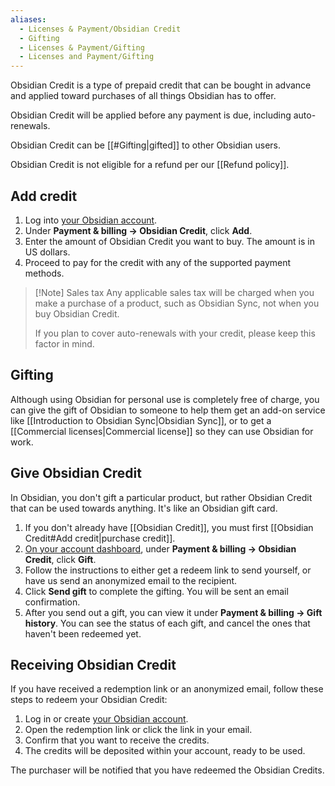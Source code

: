 ```yaml
---
aliases:
  - Licenses & Payment/Obsidian Credit
  - Gifting
  - Licenses & Payment/Gifting
  - Licenses and Payment/Gifting
---
```


Obsidian Credit is a type of prepaid credit that can be bought in advance and applied toward purchases of all things Obsidian has to offer.

Obsidian Credit will be applied before any payment is due, including auto-renewals.

Obsidian Credit can be [[#Gifting|gifted]] to other Obsidian users. 

Obsidian Credit is not eligible for a refund per our [[Refund policy]].

## Add credit

1. Log into [your Obsidian account](https://obsidian.md/account).
2. Under **Payment & billing → Obsidian Credit**, click **Add**.
3. Enter the amount of Obsidian Credit you want to buy. The amount is in US dollars.
4. Proceed to pay for the credit with any of the supported payment methods.

> [!Note] Sales tax
> Any applicable sales tax will be charged when you make a purchase of a product, such as Obsidian Sync, not when you buy Obsidian Credit.
>
> If you plan to cover auto-renewals with your credit, please keep this factor in mind.

## Gifting

Although using Obsidian for personal use is completely free of charge, you can give the gift of Obsidian to someone to help them get an add-on service like [[Introduction to Obsidian Sync|Obsidian Sync]], or to get a [[Commercial licenses|Commercial license]] so they can use Obsidian for work.

## Give Obsidian Credit

In Obsidian, you don't gift a particular product, but rather Obsidian Credit that can be used towards anything. It's like an Obsidian gift card.

1. If you don't already have [[Obsidian Credit]], you must first [[Obsidian Credit#Add credit|purchase credit]].
2. [On your account dashboard](https://obsidian.md/account), under **Payment & billing → Obsidian Credit**, click **Gift**.
3. Follow the instructions to either get a redeem link to send yourself, or have us send an anonymized email to the recipient.
4. Click **Send gift** to complete the gifting. You will be sent an email confirmation.
5. After you send out a gift, you can view it under **Payment & billing → Gift history**. You can see the status of each gift, and cancel the ones that haven't been redeemed yet.

## Receiving Obsidian Credit

If you have received a redemption link or an anonymized email, follow these steps to redeem your Obsidian Credit:

1. Log in or create [your Obsidian account](https://obsidian.md/account).
2. Open the redemption link or click the link in your email.
3. Confirm that you want to receive the credits.
4. The credits will be deposited within your account, ready to be used.

The purchaser will be notified that you have redeemed the Obsidian Credits.